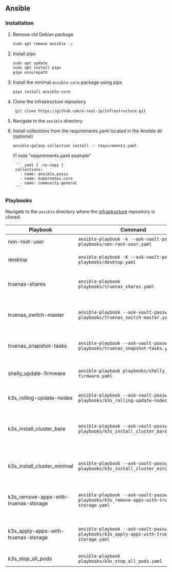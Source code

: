 ## Ansible

### Installation

1. Remove old Debian package

    ``` bash
    sudo apt remove ansible -y
    ```
2. Install pipx

    ``` bash
    sudo apt update
    sudo apt install pipx
    pipx ensurepath
    ```

3. Install the minimal `ansible-core` package using pipx

    ``` bash
    pipx install ansible-core
    ```

4. Clone the infrastructure repository
   ``` bash
    git clone https://github.com/x-real-ip/infrastructure.git
   ```

5. Navigate to the `ansible` directory

5. Install collections from the requirements.yaml located in the Ansible dir (optional)

    ``` bash
    ansible-galaxy collection install -r requirements.yaml
    ```

    !!! note "requirements.yaml example"

        ``` yaml { .no-copy }
        collections:
          - name: ansible.posix
          - name: kubernetes.core
          - name: community.general
        ```


### Playbooks

Navigate to the `ansible` directory where the [infrastructure](https://github.com/x-real-ip/infrastructure.git) repository is cloned.

| Playbook                             | Command                                                                                   | Comment                                                                      |
| ------------------------------------ | ----------------------------------------------------------------------------------------- | ---------------------------------------------------------------------------- |
| non-root-user                        | `ansible-playbook -k --ask-vault-password playbooks/non-root-user.yaml`                     | Add a non root user                                                          |
| desktop                              | `ansible-playbook -K --ask-vault-password playbooks/desktop.yaml`                           | Set the Debian desktop desired state                                         |
| truenas-shares                       | `ansible-playbook playbooks/truenas_shares.yaml`                                            | Configure all NFS and ISCSI shares on the truenas hosts                      |
| truenas_switch-master                | `ansible-playbook --ask-vault-password playbooks/truenas_switch-master.yaml`                | Switch the master from A to B or the otherway around  |
| truenas_snapshot-tasks               | `ansible-playbook --ask-vault-password playbooks/truenas_snapshot-tasks.yaml`               | Apply desired snapshots tasks to the truenas server |
| shelly_update-firmware               | `ansible-playbook playbooks/shelly_update-firmware.yaml`                                    | Update and set desired state of all Shelly devices |
| k3s_rolling-update-nodes             | `ansible-playbook --ask-vault-password playbooks/k3s_rolling-update-nodes.yaml`             | Update the os packages on all k3s nodes                                      |
| k3s_install_cluster_bare          | `ansible-playbook --ask-vault-password playbooks/k3s_install_cluster_bare.yaml`             | Install or update k3s on all nodes without installing additional deployments |
| k3s_install_cluster_minimal          | `ansible-playbook --ask-vault-password playbooks/k3s_install_cluster_minimal.yaml`          | Install or update k3s on all nodes including additional deployments          |
| k3s_remove-apps-with-truenas-storage | `ansible-playbook --ask-vault-password playbooks/k3s_remove-apps-with-truenas-storage.yaml` | Delete all k8s resources that has storage=truenas label |
| k3s_apply-apps-with-truenas-storage  | `ansible-playbook --ask-vault-password playbooks/k3s_apply-apps-with-truenas-storage.yaml`  | Apply all k8s resources that has storage=truenas label |
| k3s_stop_all_pods                    | `ansible-playbook playbooks/k3s_stop_all_pods.yaml`                                         | Cordon and drain nodes                                                       |
